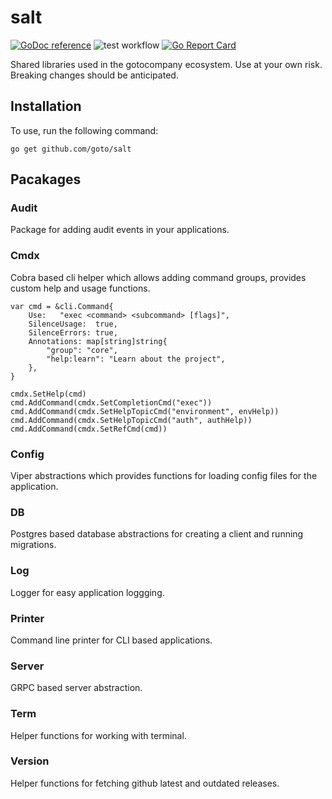 # salt

[![GoDoc reference](https://img.shields.io/badge/godoc-reference-5272B4.svg)](https://godoc.org/github.com/goto/salt)
![test workflow](https://github.com/goto/salt/actions/workflows/test.yaml/badge.svg)
[![Go Report Card](https://goreportcard.com/badge/github.com/goto/salt)](https://goreportcard.com/report/github.com/goto/salt)

Shared libraries used in the gotocompany ecosystem. Use at your own risk. Breaking changes should be anticipated.

## Installation

To use, run the following command:

```
go get github.com/goto/salt
```

## Pacakages

### Audit

Package for adding audit events in your applications.

### Cmdx

Cobra based cli helper which allows adding command groups, provides custom help and usage functions.

```
var cmd = &cli.Command{
	Use:   "exec <command> <subcommand> [flags]",
	SilenceUsage:  true,
	SilenceErrors: true,
	Annotations: map[string]string{
		"group": "core",
		"help:learn": "Learn about the project",
	},
}

cmdx.SetHelp(cmd)
cmd.AddCommand(cmdx.SetCompletionCmd("exec"))
cmd.AddCommand(cmdx.SetHelpTopicCmd("environment", envHelp))
cmd.AddCommand(cmdx.SetHelpTopicCmd("auth", authHelp))
cmd.AddCommand(cmdx.SetRefCmd(cmd))
```

### Config

Viper abstractions which provides functions for loading config files for the application.

### DB

Postgres based database abstractions for creating a client and running migrations.

### Log

Logger for easy application loggging.

### Printer

Command line printer for CLI based applications.

### Server

GRPC based server abstraction.

### Term

Helper functions for working with terminal.

### Version

Helper functions for fetching github latest and outdated releases.
